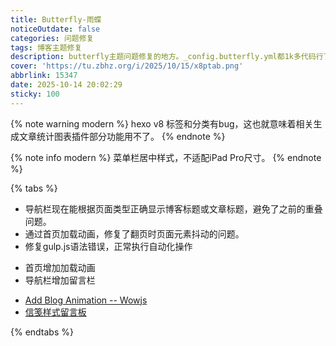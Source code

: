 ```yaml
---
title: Butterfly-雨蝶
noticeOutdate: false
categories: 问题修复
tags: 博客主题修复
description: butterfly主题问题修复的地方。_config.butterfly.yml都1k多代码行了，这也太长了...
cover: 'https://tu.zbhz.org/i/2025/10/15/x8ptab.png'
abbrlink: 15347
date: 2025-10-14 20:02:29
sticky: 100
---
```




{% note warning modern %}
hexo v8 标签和分类有bug，这也就意味着相关生成文章统计图表插件部分功能用不了。
{% endnote %}

{% note info modern %}
菜单栏居中样式，不适配iPad Pro尺寸。
{% endnote %}


{% tabs %}
<!-- tab 问题修复-->
* 导航栏现在能根据页面类型正确显示博客标题或文章标题，避免了之前的重叠问题。
* 通过首页加载动画，修复了翻页时页面元素抖动的问题。
* 修复gulp.js语法错误，正常执行自动化操作
<!-- endtab -->

<!-- tab 新增效果/功能-->
* 首页增加加载动画
* 导航栏增加留言栏
<!-- endtab -->

<!-- tab 参考链接-->
* [Add Blog Animation -- Wowjs](https://akilar.top/posts/abab51cf)
* [信笺样式留言板](https://akilar.top/posts/e2d3c450/)
<!-- endtab -->


{% endtabs %}

